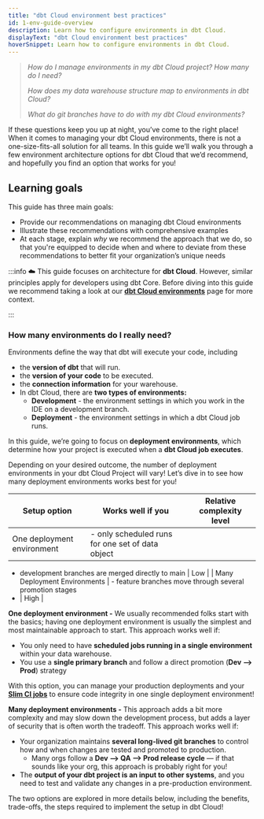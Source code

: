 ```yaml
---
title: "dbt Cloud environment best practices"
id: 1-env-guide-overview
description: Learn how to configure environments in dbt Cloud.
displayText: "dbt Cloud environment best practices"
hoverSnippet: Learn how to configure environments in dbt Cloud.
---
```


> *How do I manage environments in my dbt Cloud project? How many do I need?*
>
> *How does my data warehouse structure map to environments in dbt Cloud?*
>
> *What do git branches have to do with my dbt Cloud environments?*
>

If these questions keep you up at night, you’ve come to the right place! When it comes to managing your dbt Cloud environments, there is not a one-size-fits-all solution for all teams. In this guide we’ll walk you through a few environment architecture options for dbt Cloud that we’d recommend, and hopefully you find an option that works for you!

## Learning goals

This guide has three main goals:

- Provide our recommendations on managing dbt Cloud environments
- Illustrate these recommendations with comprehensive examples
- At each stage, explain *why* we recommend the approach that we do, so that you're equipped to decide when and where to deviate from these recommendations to better fit your organization’s unique needs

:::info
☁️ This guide focuses on architecture for **dbt Cloud**. However, similar principles apply for developers using dbt Core. Before diving into this guide we recommend taking a look at our **[dbt Cloud environments](https://docs.getdbt.com/docs/collaborate/environments/dbt-cloud-environments)** page for more context.

:::

### How many environments do I really need?

Environments define the way that dbt will execute your code, including

- the **version of dbt** that will run.
- the **version of your code** to be executed.
- the **connection information** for your warehouse.
- In dbt Cloud, there are **two types of environments:**
  - **Development** - the environment settings in which you work in the IDE on a development branch.
  - **Deployment** - the environment settings in which a dbt Cloud job runs.

In this guide, we’re going to focus on **deployment environments**, which determine how your project is executed when a **dbt Cloud job executes**.

Depending on your desired outcome, the number of deployment environments in your dbt Cloud Project will vary! Let’s dive in to see how many deployment environments works best for you!

| Setup option | Works well if you | Relative complexity level  |
| --- | --- | --- |
| One deployment environment | - only scheduled runs for one set of data object

- development branches are merged directly to main | Low |
| Many Deployment Environments | - feature branches move through several promotion stages
- | High |

**One deployment environment -** We usually recommended folks start with the basics; having one deployment environment is usually the simplest and most maintainable approach to start. This approach works well if:

- You only need to have **scheduled jobs running in a single environment** within your data warehouse.
- You use a **single primary branch** and follow a direct promotion (**Dev —> Prod**) strategy

With this option, you can manage your production deployments and your **[Slim CI jobs](https://docs.getdbt.com/docs/deploy/cloud-ci-job)** to ensure code integrity in one single deployment environment!

**Many deployment environments -** This approach adds a bit more complexity and may slow down the development process, but adds a layer of security that is often worth the tradeoff. This approach works well if:

- Your organization maintains **several long-lived git branches** to control how and when changes are tested and promoted to production.
  - Many orgs follow a **Dev —> QA —>  Prod release cycle** — if that sounds like your org, this approach is probably right for you!
- The **output of your dbt project is an input to other systems**, and you need to test and validate any changes in a pre-production environment.

The two options are explored in more details below, including the benefits, trade-offs, the steps required to implement the setup in dbt Cloud!

